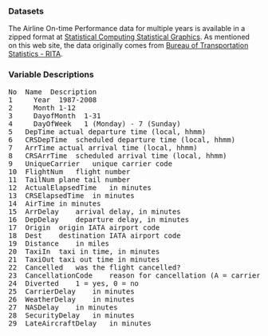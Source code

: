 ### Datasets
The Airline On-time Performance data for multiple years is available in a zipped format at [Statistical Computing Statistical Graphics](http://stat-computing.org/). As mentioned on this web site, the data originally comes from [Bureau of Transportation Statistics - RITA](http://www.transtats.bts.gov/OT_Delay/OT_DelayCause1.asp).

### Variable Descriptions
<pre>
No  Name  Description
1     Year	1987-2008
2     Month	1-12
3     DayofMonth  1-31
4     DayOfWeek   1 (Monday) - 7 (Sunday)
5	DepTime	actual departure time (local, hhmm)
6	CRSDepTime	scheduled departure time (local, hhmm)
7	ArrTime	actual arrival time (local, hhmm)
8	CRSArrTime	scheduled arrival time (local, hhmm)
9	UniqueCarrier	unique carrier code
10	FlightNum	flight number
11	TailNum	plane tail number
12	ActualElapsedTime	in minutes
13	CRSElapsedTime	in minutes
14	AirTime	in minutes
15	ArrDelay	arrival delay, in minutes
16	DepDelay	departure delay, in minutes
17	Origin	origin IATA airport code
18	Dest	destination IATA airport code
19	Distance	in miles
20	TaxiIn	taxi in time, in minutes
21	TaxiOut	taxi out time in minutes
22	Cancelled	was the flight cancelled?
23	CancellationCode	reason for cancellation (A = carrier, B = weather, C = NAS, D = security)
24	Diverted	1 = yes, 0 = no
25	CarrierDelay	in minutes
26	WeatherDelay	in minutes
27	NASDelay	in minutes
28	SecurityDelay	in minutes
29	LateAircraftDelay	in minutes
</pre>

